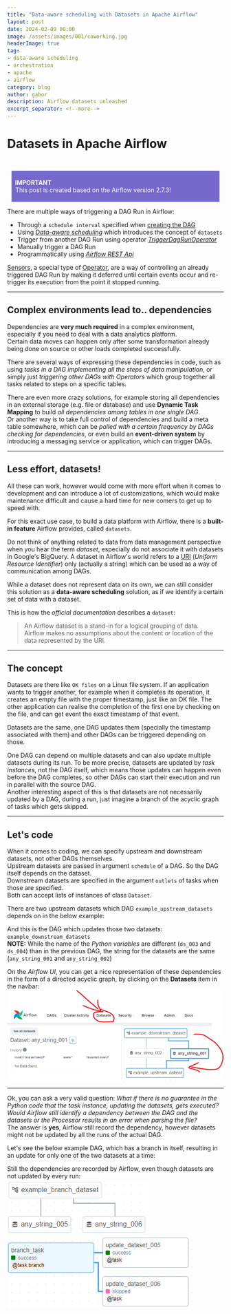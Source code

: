 ```yaml
---
title: "Data-aware scheduling with Datasets in Apache Airflow"
layout: post
date: 2024-02-09 00:00
image: /assets/images/001/coworking.jpg
headerImage: true
tag:
- data-aware scheduling
- orchestration
- apache
- airflow
category: blog
author: gabor
description: Airflow datasets unleashed
excerpt_separator: <!--more-->
---
```

# Datasets in Apache Airflow
<br>

<div style="margin:10px;padding:5px;background-color:#7569cc;color:white">
    <p style="color:white">
        <b style="font-weight: bold">&nbsp;IMPORTANT</b><br>
        &nbsp;This post is created based on the Airflow version 2.7.3!
    </p>
</div>

There are multiple ways of triggering a DAG Run in Airflow:
- Through a `schedule interval` specified when [creating the DAG][creating_the_DAG]
- Using [*Data-aware scheduling*][data_aware_scheduling] which introduces the concept of `datasets`
- Trigger from another DAG Run using operator [*TriggerDagRunOperator*][triggerdagrunoperator]
- Manually trigger a DAG Run
- Programmatically using [*Airflow REST Api*][airflow_rest_api]
<!--more-->
  
[Sensors][sensors], a special type of [Operator][operator], are a way of controlling an already triggered DAG Run by making it deferred until certain events occur and re-trigger its execution from the point it stopped running.

---
## Complex environments lead to.. dependencies

Dependencies are **very much required** in a complex environment, especially if you need to deal with a data analytics platform.  
Certain data moves can happen only after some transformation already being done on source or other loads completed successfully.  

There are several ways of expressing these dependencies in code, such as using *tasks in a DAG implementing all the steps of data manipulation*, or simply just *triggering other DAGs with Operators* which group together all tasks related to steps on a specific tables.  

There are even more crazy solutions, for example storing all dependencies in an external storage (e.g. file or database) and use **Dynamic Task Mapping** to build *all dependencies among tables in one single DAG*.  
Or another way is to take full control of dependencies and build a meta table somewhere, which can be *polled with a certain frequency by DAGs checking for dependencies*, or even build an **event-driven system** by introducing a messaging service or application, which can trigger DAGs.

---
## Less effort, datasets!

All these can work, however would come with more effort when it comes to development and can introduce a lot of customizations, which would make maintenance difficult and cause a hard time for new comers to get up to speed with.

For this exact use case, to build a data platform with Airflow, there is a **built-in feature** Airflow provides, called `datasets`.

Do not think of anything related to data from data management perspective when you hear the term *dataset*, especially do not associate it with datasets in Google's BigQuery. A dataset in Airflow's world refers to a [URI][uri_wiki] (*Uniform Resource Identifier*) only (actually a string) which can be used as a way of communication among DAGs.

While a dataset does not represent data on its own, we can still consider this solution as a **data-aware scheduling** solution, as if we identify a certain set of data with a dataset.  

This is how the *official documentation* describes a `dataset`:
> An Airflow dataset is a stand-in for a logical grouping of data.  
> Airflow makes no assumptions about the content or location of the data represented by the URI.

---
## The concept

Datasets are there like `OK files` on a Linux file system. If an application wants to trigger another, for example when it completes its operation, it creates an empty file with the proper timestamp, just like an OK file. The other application can realise the completion of the first one by checking on the file, and can get event the exact timestamp of that event.  

Datasets are the same, one DAG updates them (specially the timestamp associated with them) and other DAGs can be triggered depending on those.  

One DAG can depend on multiple datasets and can also update multiple datasets during its run. To be more precise, datasets are updated by *task instances*, not the DAG itself, which means those updates can happen even before the DAG completes, so other DAGs can start their execution and run in parallel with the source DAG.  
Another interesting aspect of this is that datasets are not necessarily updated by a DAG, during a run, just imagine a branch of the acyclic graph of tasks which gets skipped.

---
## Let's code

When it comes to coding, we can specify upstream and downstream datasets, not other DAGs themselves.  
Upstream datasets are passed in argument `schedule` of a DAG. So the DAG itself depends on the dataset.  
Downstream datasets are specified in the argument `outlets` of tasks when those are specified.  
Both can accept lists of instances of class `Dataset`.

There are two upstream datasets which DAG `example_upstream_datasets` depends on in the below example:  
<script src="https://gist.github.com/f-f-9-9-0-0/6d22dbe61ff4b1717d1e53eb88ae395b.js"></script>

And this is the DAG which updates those two datasets: `example_downstream_datasets`  
**NOTE:** While the name of the *Python variables* are different (`ds_003` and `ds_004`) than in the previous DAG, the string for the datasets are the same (`any_string_001` and `any_string_002`)  
<script src="https://gist.github.com/f-f-9-9-0-0/ddf908525fed6fc99618b19a297d8bed.js"></script>

On the *Airflow UI*, you can get a nice representation of these dependencies in the form of a directed acyclic graph, by clicking on the **Datasets** item in the navbar:  
![Airflow UI Datasets](/assets/images/001/airflow_ui.png)

---

Ok, you can ask a very valid question: *What if there is no guarantee in the Python code that the task instance, updating the datasets, gets executed? Would Airflow still identify a dependency between the DAG and the datasets or the Processor results in an error when parsing the file?*  
The answer is **yes**, Airflow still record the dependency, however datasets might not be updated by all the runs of the actual DAG.  
  
Let's see the below example DAG, which has a branch in itself, resulting in an update for only one of the two datasets at a time:  
<script src="https://gist.github.com/f-f-9-9-0-0/3dd72b1f003512556edc065c61d4c84a.js"></script>

Still the dependencies are recorded by Airflow, even though datasets are not updated by every run:  
![Airflow UI Branch Datasets](/assets/images/001/airflow_ui2.png)
![Airflow UI Branch DAG](/assets/images/001/airflow_ui3.png)


[creating_the_DAG]: https://airflow.apache.org/docs/apache-airflow/2.7.3/administration-and-deployment/scheduler.html
[data_aware_scheduling]: https://airflow.apache.org/docs/apache-airflow/2.7.3/authoring-and-scheduling/datasets.html
[triggerdagrunoperator]: https://airflow.apache.org/docs/apache-airflow/2.7.3/_api/airflow/operators/trigger_dagrun/index.html
[airflow_rest_api]: https://airflow.apache.org/docs/apache-airflow/stable/stable-rest-api-ref.html#operation/post_dag_run
[sensors]: https://airflow.apache.org/docs/apache-airflow/2.7.3/core-concepts/sensors.html
[operator]: https://airflow.apache.org/docs/apache-airflow/2.7.3/core-concepts/operators.html
[uri_wiki]: https://en.wikipedia.org/wiki/Uniform_Resource_Identifier
